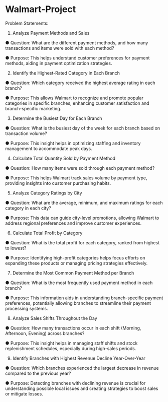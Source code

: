 # Walmart-Project


Problem Statements:


1. Analyze Payment Methods and Sales

● Question: What are the different payment methods, and how many transactions and items were sold with each method?

● Purpose: This helps understand customer preferences for payment methods, aiding in payment optimization strategies.



2. Identify the Highest-Rated Category in Each Branch
   
● Question: Which category received the highest average rating in each branch?

● Purpose: This allows Walmart to recognize and promote popular categories in specific branches, enhancing customer satisfaction and branch-specific marketing.



3. Determine the Busiest Day for Each Branch
 
● Question: What is the busiest day of the week for each branch based on transaction volume?

● Purpose: This insight helps in optimizing staffing and inventory management to accommodate peak days.



4. Calculate Total Quantity Sold by Payment Method
 
● Question: How many items were sold through each payment method?

● Purpose: This helps Walmart track sales volume by payment type, providing insights into customer purchasing habits.



5. Analyze Category Ratings by City
    
● Question: What are the average, minimum, and maximum ratings for each category in each city?

● Purpose: This data can guide city-level promotions, allowing Walmart to address regional preferences and improve customer experiences.



6. Calculate Total Profit by Category
    
● Question: What is the total profit for each category, ranked from highest to lowest?

● Purpose: Identifying high-profit categories helps focus efforts on expanding these products or managing pricing strategies effectively.



7. Determine the Most Common Payment Method per Branch
    
● Question: What is the most frequently used payment method in each branch?

● Purpose: This information aids in understanding branch-specific payment preferences, potentially allowing branches to streamline their payment processing systems.



8. Analyze Sales Shifts Throughout the Day
 
● Question: How many transactions occur in each shift (Morning, Afternoon, Evening) across branches?

● Purpose: This insight helps in managing staff shifts and stock replenishment schedules, especially during high-sales periods.



9. Identify Branches with Highest Revenue Decline Year-Over-Year
    
● Question: Which branches experienced the largest decrease in revenue compared to the previous year?

● Purpose: Detecting branches with declining revenue is crucial for understanding possible local issues and creating strategies to boost sales or mitigate losses.

